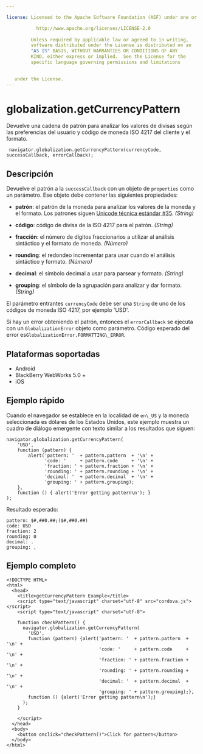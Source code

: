 ```yaml
---

license: Licensed to the Apache Software Foundation (ASF) under one or more contributor license agreements. See the NOTICE file distributed with this work for additional information regarding copyright ownership. The ASF licenses this file to you under the Apache License, Version 2.0 (the "License"); you may not use this file except in compliance with the License. You may obtain a copy of the License at

           http://www.apache.org/licenses/LICENSE-2.0
    
         Unless required by applicable law or agreed to in writing,
         software distributed under the License is distributed on an
         "AS IS" BASIS, WITHOUT WARRANTIES OR CONDITIONS OF ANY
         KIND, either express or implied.  See the License for the
         specific language governing permissions and limitations
    

   under the License.
---
```


# globalization.getCurrencyPattern

Devuelve una cadena de patrón para analizar los valores de divisas según las preferencias del usuario y código de moneda ISO 4217 del cliente y el formato.

     navigator.globalization.getCurrencyPattern(currencyCode, successCallback, errorCallback);
    

## Descripción

Devuelve el patrón a la `successCallback` con un objeto de `properties` como un parámetro. Ese objeto debe contener las siguientes propiedades:

*   **patrón**: el patrón de la moneda para analizar los valores de la moneda y el formato. Los patrones siguen [Unicode técnica estándar #35][1]. *(String)*

*   **código**: código de divisa de la ISO 4217 para el patrón. *(String)*

*   **fracción**: el número de dígitos fraccionarios a utilizar al análisis sintáctico y el formato de moneda. *(Número)*

*   **rounding**: el redondeo incrementar para usar cuando el análisis sintáctico y formato. *(Número)*

*   **decimal**: el símbolo decimal a usar para parsear y formato. *(String)*

*   **grouping**: el símbolo de la agrupación para analizar y dar formato. *(String)*

 [1]: http://unicode.org/reports/tr35/tr35-4.html

El parámetro entrantes `currencyCode` debe ser una `String` de uno de los códigos de moneda ISO 4217, por ejemplo 'USD'.

Si hay un error obteniendo el patrón, entonces el `errorCallback` se ejecuta con un `GlobalizationError` objeto como parámetro. Código esperado del error es`GlobalizationError.FORMATTING\_ERROR`.

## Plataformas soportadas

*   Android
*   BlackBerry WebWorks 5.0 +
*   iOS

## Ejemplo rápido

Cuando el navegador se establece en la localidad de `en\_US` y la moneda seleccionada es dólares de los Estados Unidos, este ejemplo muestra un cuadro de diálogo emergente con texto similar a los resultados que siguen:

    navigator.globalization.getCurrencyPattern(
        'USD',
        function (pattern) {
            alert('pattern: '  + pattern.pattern  + '\n' +
                  'code: '     + pattern.code     + '\n' +
                  'fraction: ' + pattern.fraction + '\n' +
                  'rounding: ' + pattern.rounding + '\n' +
                  'decimal: '  + pattern.decimal  + '\n' +
                  'grouping: ' + pattern.grouping);
        },
        function () { alert('Error getting pattern\n'); }
    );
    

Resultado esperado:

    pattern: $#,##0.##;($#,##0.##)
    code: USD
    fraction: 2
    rounding: 0
    decimal: .
    grouping: ,
    

## Ejemplo completo

    <!DOCTYPE HTML>
    <html>
      <head>
        <title>getCurrencyPattern Example</title>
        <script type="text/javascript" charset="utf-8" src="cordova.js"></script>
        <script type="text/javascript" charset="utf-8">
    
        function checkPattern() {
          navigator.globalization.getCurrencyPattern(
            'USD',
            function (pattern) {alert('pattern: '  + pattern.pattern  + '\n' +
                                      'code: '     + pattern.code     + '\n' +
                                      'fraction: ' + pattern.fraction + '\n' +
                                      'rounding: ' + pattern.rounding + '\n' +
                                      'decimal: '  + pattern.decimal  + '\n' +
                                      'grouping: ' + pattern.grouping);},
            function () {alert('Error getting pattern\n');}
          );
        }
    
        </script>
      </head>
      <body>
        <button onclick="checkPattern()">Click for pattern</button>
      </body>
    </html>